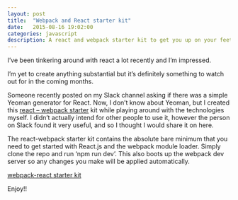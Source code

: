 ```yaml
---
layout: post
title:  "Webpack and React starter kit"
date:   2015-08-16 19:02:00
categories: javascript
description: A react and webpack starter kit to get you up on your feet using the two technologies as quickly as possible.
---
```


<p class="lead">I’ve been tinkering around with react a lot recently and I’m impressed.</p> I’m yet to create anything substantial but it’s definitely something to watch out for in the coming months.

Someone recently posted on my Slack channel asking if there was a simple Yeoman generator for React. Now, I don’t know about Yeoman, but I created this [react – webpack starter](https://github.com/pezza3434/React-WebPack) kit while playing around with the technologies myself. I didn’t actually intend for other people to use it, however the person on Slack found it very useful, and so I thought I would share it on here.

The react-webpack starter kit contains the absolute bare minimum that you need to get started with React.js and the webpack module loader.  Simply clone the repo and run ‘npm run dev’. This also boots up the webpack dev server so any changes you make will be applied automatically.

[webpack-react starter kit](https://github.com/pezza3434/React-WebPack)

Enjoy!!
